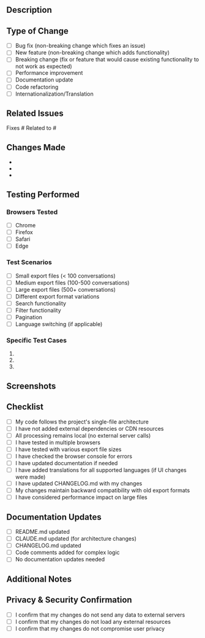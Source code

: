 ## Description

<!-- Provide a brief description of your changes -->

## Type of Change

<!-- Check all that apply -->

- [ ] Bug fix (non-breaking change which fixes an issue)
- [ ] New feature (non-breaking change which adds functionality)
- [ ] Breaking change (fix or feature that would cause existing functionality to not work as expected)
- [ ] Performance improvement
- [ ] Documentation update
- [ ] Code refactoring
- [ ] Internationalization/Translation

## Related Issues

<!-- Link to related issues using #issue-number -->

Fixes #
Related to #

## Changes Made

<!-- Describe the changes you made in detail -->

-
-
-

## Testing Performed

<!-- Describe the tests you ran to verify your changes -->

### Browsers Tested
- [ ] Chrome
- [ ] Firefox
- [ ] Safari
- [ ] Edge

### Test Scenarios
- [ ] Small export files (< 100 conversations)
- [ ] Medium export files (100-500 conversations)
- [ ] Large export files (500+ conversations)
- [ ] Different export format variations
- [ ] Search functionality
- [ ] Filter functionality
- [ ] Pagination
- [ ] Language switching (if applicable)

### Specific Test Cases
<!-- Describe specific scenarios you tested -->

1.
2.
3.

## Screenshots

<!-- If applicable, add screenshots to demonstrate the changes -->

## Checklist

<!-- Check all that apply -->

- [ ] My code follows the project's single-file architecture
- [ ] I have not added external dependencies or CDN resources
- [ ] All processing remains local (no external server calls)
- [ ] I have tested in multiple browsers
- [ ] I have tested with various export file sizes
- [ ] I have checked the browser console for errors
- [ ] I have updated documentation if needed
- [ ] I have added translations for all supported languages (if UI changes were made)
- [ ] I have updated CHANGELOG.md with my changes
- [ ] My changes maintain backward compatibility with old export formats
- [ ] I have considered performance impact on large files

## Documentation Updates

<!-- Check if documentation needs updating -->

- [ ] README.md updated
- [ ] CLAUDE.md updated (for architecture changes)
- [ ] CHANGELOG.md updated
- [ ] Code comments added for complex logic
- [ ] No documentation updates needed

## Additional Notes

<!-- Any additional information that reviewers should know -->

## Privacy & Security Confirmation

- [ ] I confirm that my changes do not send any data to external servers
- [ ] I confirm that my changes do not load any external resources
- [ ] I confirm that my changes do not compromise user privacy
